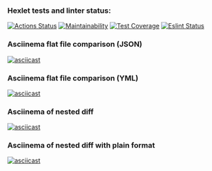 ### Hexlet tests and linter status:
[![Actions Status](https://github.com/IlnurFazylzyanov/frontend-project-lvl2/workflows/hexlet-check/badge.svg)](https://github.com/IlnurFazylzyanov/frontend-project-lvl2/actions)
[![Maintainability](https://api.codeclimate.com/v1/badges/a99a88d28ad37a79dbf6/maintainability)](https://codeclimate.com/github/IlnurFazylzyanov/frontend-project-lvl2)
[![Test Coverage](https://api.codeclimate.com/v1/badges/2e8b004f6fe9a3680021/test_coverage)](https://codeclimate.com/github/IlnurFazylzyanov/frontend-project-lvl2/test_coverage)
[![Eslint Status](https://github.com/IlnurFazylzyanov/frontend-project-lvl1/actions/workflows/eslint.yml/badge.svg)](https://github.com/IlnurFazylzyanov/frontend-project-lvl2/actions/workflows/eslint.yml)
### Asciinema flat file comparison (JSON)
[![asciicast](https://asciinema.org/a/rpD0S5foplKU2QZbLDf2nVHT3.svg)](https://asciinema.org/a/rpD0S5foplKU2QZbLDf2nVHT3)
### Asciinema flat file comparison (YML)
[![asciicast](https://asciinema.org/a/O6a9njhMQzhw3pybIEV4TTS6K.svg)](https://asciinema.org/a/O6a9njhMQzhw3pybIEV4TTS6K)
### Asciinema of nested diff
[![asciicast](https://asciinema.org/a/K6SGqppH2OzD8U5cSjCzdLrt3.svg)](https://asciinema.org/a/K6SGqppH2OzD8U5cSjCzdLrt3)
### Asciinema of nested diff with plain format
[![asciicast](https://asciinema.org/a/3faUY7oyyEbHhdCSnGSVL3NZ7.svg)](https://asciinema.org/a/3faUY7oyyEbHhdCSnGSVL3NZ7)